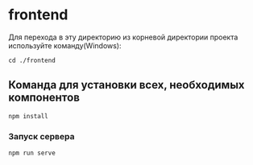 # frontend
Для перехода в эту директорию из корневой директории проекта используйте команду(Windows):
```
cd ./frontend
```
## Команда для установки всех, необходимых компонентов
```
npm install
```

### Запуск сервера
```
npm run serve
```
